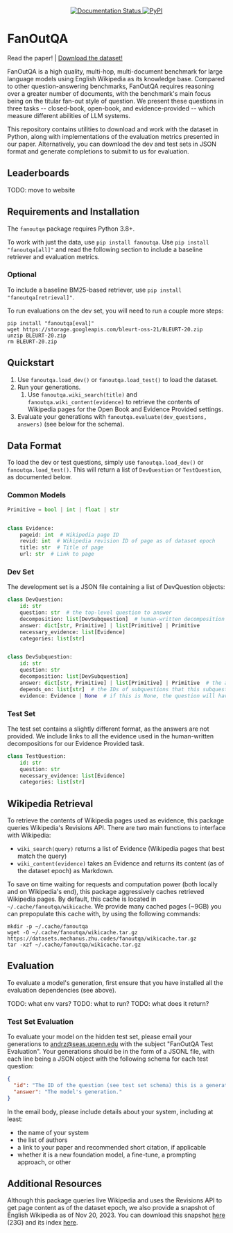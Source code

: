 <p align="center">
  <a href="https://fanoutqa.readthedocs.io/en/latest/?badge=latest">
    <img alt="Documentation Status" src="https://readthedocs.org/projects/fanoutqa/badge/?version=latest">
  </a>
  <a href="https://pypi.org/project/fanoutqa/">
    <img alt="PyPI" src="https://img.shields.io/pypi/v/fanoutqa">
  </a>
</p>

# FanOutQA

Read the paper! | [Download the dataset!](/fanoutqa/data)

FanOutQA is a high quality, multi-hop, multi-document benchmark for large language models using English Wikipedia as its
knowledge base. Compared to other question-answering benchmarks, FanOutQA requires reasoning over a greater number of
documents, with the benchmark's main focus being on the titular fan-out style of question. We present these questions
in three tasks -- closed-book, open-book, and evidence-provided -- which measure different abilities of LLM systems.

This repository contains utilities to download and work with the dataset in Python, along with implementations of the
evaluation metrics presented in our paper. Alternatively, you can download the dev and test sets in JSON format and
generate completions to submit to us for evaluation.

## Leaderboards

TODO: move to website

## Requirements and Installation

The `fanoutqa` package requires Python 3.8+.

To work with just the data, use `pip install fanoutqa`.
Use `pip install "fanoutqa[all]"` and read the following section to include a baseline retriever and evaluation metrics.

### Optional

To include a baseline BM25-based retriever, use `pip install "fanoutqa[retrieval]"`.

To run evaluations on the dev set, you will need to run a couple more steps:

```shell
pip install "fanoutqa[eval]"
wget https://storage.googleapis.com/bleurt-oss-21/BLEURT-20.zip
unzip BLEURT-20.zip
rm BLEURT-20.zip
```

## Quickstart

1. Use `fanoutqa.load_dev()` or `fanoutqa.load_test()` to load the dataset.
2. Run your generations.
    1. Use `fanoutqa.wiki_search(title)` and `fanoutqa.wiki_content(evidence)` to retrieve the contents of
       Wikipedia pages for the Open Book and Evidence Provided settings.
3. Evaluate your generations with `fanoutqa.evaluate(dev_questions, answers)` (see below for the schema).

## Data Format

To load the dev or test questions, simply use `fanoutqa.load_dev()` or `fanoutqa.load_test()`. This will return a list
of `DevQuestion` or `TestQuestion`, as documented below.

### Common Models

```python
Primitive = bool | int | float | str


class Evidence:
    pageid: int  # Wikipedia page ID
    revid: int  # Wikipedia revision ID of page as of dataset epoch
    title: str  # Title of page
    url: str  # Link to page
```

### Dev Set

The development set is a JSON file containing a list of DevQuestion objects:

```python
class DevQuestion:
    id: str
    question: str  # the top-level question to answer
    decomposition: list[DevSubquestion]  # human-written decomposition of the question
    answer: dict[str, Primitive] | list[Primitive] | Primitive
    necessary_evidence: list[Evidence]
    categories: list[str]


class DevSubquestion:
    id: str
    question: str
    decomposition: list[DevSubquestion]
    answer: dict[str, Primitive] | list[Primitive] | Primitive  # the answer to this subquestion
    depends_on: list[str]  # the IDs of subquestions that this subquestion requires answering first
    evidence: Evidence | None  # if this is None, the question will have a decomposition
```

### Test Set

The test set contains a slightly different format, as the answers are not provided. We include links to all the evidence
used in the human-written decompositions for our Evidence Provided task.

```python
class TestQuestion:
    id: str
    question: str
    necessary_evidence: list[Evidence]
    categories: list[str]
```

## Wikipedia Retrieval

To retrieve the contents of Wikipedia pages used as evidence, this package queries Wikipedia's Revisions API. There
are two main functions to interface with Wikipedia:

- `wiki_search(query)` returns a list of Evidence (Wikipedia pages that best match the query)
- `wiki_content(evidence)` takes an Evidence and returns its content (as of the dataset epoch) as Markdown.

To save on time waiting for requests and computation power (both locally and on Wikipedia's end), this package
aggressively caches retrieved Wikipedia pages. By default, this cache is located in `~/.cache/fanoutqa/wikicache`.
We provide many cached pages (~9GB) you can prepopulate this cache with, by using the following commands:

```shell
mkdir -p ~/.cache/fanoutqa
wget -O ~/.cache/fanoutqa/wikicache.tar.gz https://datasets.mechanus.zhu.codes/fanoutqa/wikicache.tar.gz 
tar -xzf ~/.cache/fanoutqa/wikicache.tar.gz
```

## Evaluation

To evaluate a model's generation, first ensure that you have installed all the evaluation dependencies (see above).

TODO: what env vars?
TODO: what to run?
TODO: what does it return?

### Test Set Evaluation

To evaluate your model on the hidden test set, please email your generations
to [andrz@seas.upenn.edu](mailto:andrz@seas.upenn.edu) with the subject "FanOutQA Test Evaluation". Your generations
should be in the form of a JSONL file, with each line being a JSON object with the following schema for each test
question:

```json
{
  "id": "The ID of the question (see test set schema) this is a generation for.",
  "answer": "The model's generation."
}
```

In the email body, please include details about your system, including at least:

- the name of your system
- the list of authors
- a link to your paper and recommended short citation, if applicable
- whether it is a new foundation model, a fine-tune, a prompting approach, or other

## Additional Resources

Although this package queries live Wikipedia and uses the Revisions API to get page content as of the dataset epoch,
we also provide a snapshot of English Wikipedia as of Nov 20, 2023. You can download this
snapshot [here](https://datasets.mechanus.zhu.codes/fanoutqa/enwiki-20231120-pages-articles-multistream.xml.bz2) (23G)
and its
index [here](https://datasets.mechanus.zhu.codes/fanoutqa/enwiki-20231120-pages-articles-multistream-index.txt.bz2).